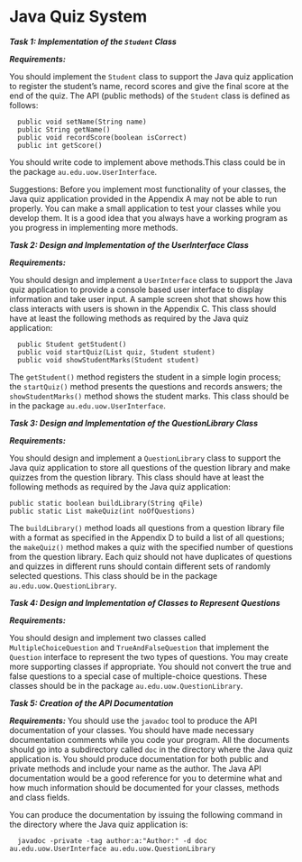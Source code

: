 Java Quiz System
=====================
***Task 1: Implementation of the `Student` Class***


***Requirements:***


You should implement the `Student` class to support the Java quiz application to register the student’s name, record scores and give the final score at the end of the quiz. The API (public methods) of the `Student` class is defined as follows:


      public void setName(String name) 
      public String getName() 
      public void recordScore(boolean isCorrect) 
      public int getScore()


You should write code to implement above methods.This class could be in the package `au.edu.uow.UserInterface`.


Suggestions: Before you implement most functionality of your classes, the Java quiz application provided in the Appendix A may not be able to run properly. You can make a small application to test your classes while you develop them. It is a good idea that you always have a working program as you progress in implementing more methods.


***Task 2: Design and Implementation of the UserInterface Class***


***Requirements:***


You should design and implement a `UserInterface` class to support the Java quiz application to provide a console based user interface to display information and take user input. A sample screen shot that shows how this class interacts with users is shown in the Appendix C. This class should have at least the following methods as required by the Java quiz application:


      public Student getStudent()
      public void startQuiz(List quiz, Student student) 
      public void showStudentMarks(Student student)


The `getStudent()` method registers the student in a simple login process; the `startQuiz()` method presents the questions and records answers; the `showStudentMarks()` method shows the student marks. This class should be in the package `au.edu.uow.UserInterface`.


***Task 3: Design and Implementation of the QuestionLibrary Class***


***Requirements:***


You should design and implement a `QuestionLibrary` class to support the Java quiz application to store all questions of the question library and make quizzes from the question library. This class should have at least the following methods as required by the Java quiz application:


    public static boolean buildLibrary(String qFile)
    public static List makeQuiz(int noOfQuestions)


The `buildLibrary()` method loads all questions from a question library file with a format as specified in the Appendix D to build a list of all questions; the `makeQuiz()` method makes a quiz with the specified number of questions from the question library. Each quiz should not have duplicates of questions and quizzes in different runs should contain different sets of randomly selected questions. This class should be in the package `au.edu.uow.QuestionLibrary`.


***Task 4: Design and Implementation of Classes to Represent Questions***


***Requirements:***


You should design and implement two classes called `MultipleChoiceQuestion` and `TrueAndFalseQuestion` that implement the `Question` interface to represent the two types of questions. You may create more supporting classes if appropriate. You should not convert the true and false questions to a special case of multiple-choice questions. These classes should be in the package `au.edu.uow.QuestionLibrary`.


***Task 5: Creation of the API Documentation***


***Requirements:***
You should use the `javadoc` tool to produce the API documentation of your classes. You should have made necessary documentation comments while you code your program. All the documents should go into a subdirectory called `doc` in the directory where the Java quiz application is. You should produce documentation for both public and private methods and include your name as the author. The Java API documentation would be a good reference for you to determine what and how much information should be documented for your classes, methods and class fields.


You can produce the documentation by issuing the following command in the directory where the Java quiz application is:


      javadoc -private -tag author:a:"Author:" -d doc au.edu.uow.UserInterface au.edu.uow.QuestionLibrary
